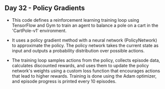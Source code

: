 ## Day 32 - Policy Gradients
- This code defines a reinforcement learning training loop using TensorFlow and Gym to train an agent to balance a pole on a cart in the 'CartPole-v1' environment.

- It uses a policy gradient method with a neural network (PolicyNetwork) to approximate the policy. The policy network takes the current state as input and outputs a probability distribution over possible actions.

- The training loop samples actions from the policy, collects episode data, calculates discounted rewards, and uses them to update the policy network's weights using a custom loss function that encourages actions that lead to higher rewards. Training is done using the Adam optimizer, and episode progress is printed every 10 episodes.